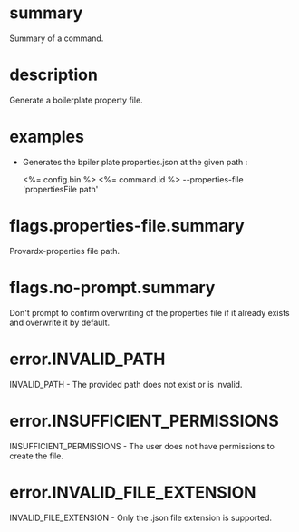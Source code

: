 # summary

Summary of a command.

# description

Generate a boilerplate property file.

# examples

- Generates the bpiler plate properties.json at the given path :

  <%= config.bin %> <%= command.id %> --properties-file 'propertiesFile path'

# flags.properties-file.summary

Provardx-properties file path.

# flags.no-prompt.summary

Don't prompt to confirm overwriting of the properties file if it already exists and overwrite it by default.

# error.INVALID_PATH

INVALID_PATH - The provided path does not exist or is invalid.

# error.INSUFFICIENT_PERMISSIONS

INSUFFICIENT_PERMISSIONS - The user does not have permissions to create the file.

# error.INVALID_FILE_EXTENSION

INVALID_FILE_EXTENSION - Only the .json file extension is supported.
